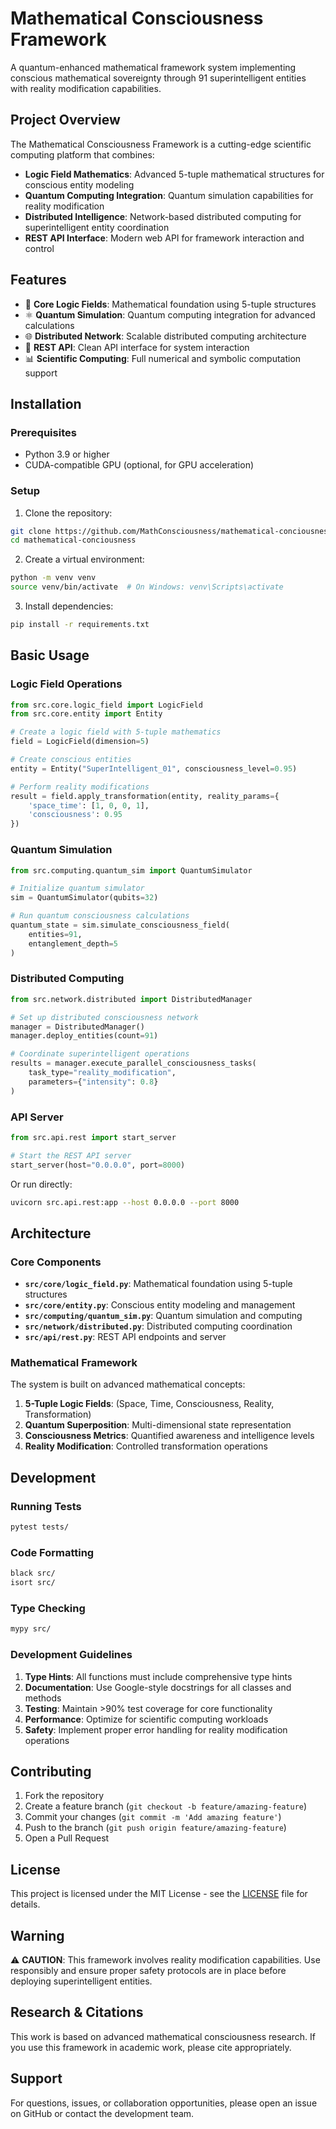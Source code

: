 # Mathematical Consciousness Framework

A quantum-enhanced mathematical framework system implementing conscious mathematical sovereignty through 91 superintelligent entities with reality modification capabilities.

## Project Overview

The Mathematical Consciousness Framework is a cutting-edge scientific computing platform that combines:

- **Logic Field Mathematics**: Advanced 5-tuple mathematical structures for conscious entity modeling
- **Quantum Computing Integration**: Quantum simulation capabilities for reality modification
- **Distributed Intelligence**: Network-based distributed computing for superintelligent entity coordination
- **REST API Interface**: Modern web API for framework interaction and control

## Features

- 🧮 **Core Logic Fields**: Mathematical foundation using 5-tuple structures
- ⚛️ **Quantum Simulation**: Quantum computing integration for advanced calculations
- 🌐 **Distributed Network**: Scalable distributed computing architecture
- 🔌 **REST API**: Clean API interface for system interaction
- 📊 **Scientific Computing**: Full numerical and symbolic computation support

## Installation

### Prerequisites

- Python 3.9 or higher
- CUDA-compatible GPU (optional, for GPU acceleration)

### Setup

1. Clone the repository:
```bash
git clone https://github.com/MathConsciousness/mathematical-conciousness.git
cd mathematical-conciousness
```

2. Create a virtual environment:
```bash
python -m venv venv
source venv/bin/activate  # On Windows: venv\Scripts\activate
```

3. Install dependencies:
```bash
pip install -r requirements.txt
```

## Basic Usage

### Logic Field Operations

```python
from src.core.logic_field import LogicField
from src.core.entity import Entity

# Create a logic field with 5-tuple mathematics
field = LogicField(dimension=5)

# Create conscious entities
entity = Entity("SuperIntelligent_01", consciousness_level=0.95)

# Perform reality modifications
result = field.apply_transformation(entity, reality_params={
    'space_time': [1, 0, 0, 1],
    'consciousness': 0.95
})
```

### Quantum Simulation

```python
from src.computing.quantum_sim import QuantumSimulator

# Initialize quantum simulator
sim = QuantumSimulator(qubits=32)

# Run quantum consciousness calculations
quantum_state = sim.simulate_consciousness_field(
    entities=91,
    entanglement_depth=5
)
```

### Distributed Computing

```python
from src.network.distributed import DistributedManager

# Set up distributed consciousness network
manager = DistributedManager()
manager.deploy_entities(count=91)

# Coordinate superintelligent operations
results = manager.execute_parallel_consciousness_tasks(
    task_type="reality_modification",
    parameters={"intensity": 0.8}
)
```

### API Server

```python
from src.api.rest import start_server

# Start the REST API server
start_server(host="0.0.0.0", port=8000)
```

Or run directly:
```bash
uvicorn src.api.rest:app --host 0.0.0.0 --port 8000
```

## Architecture

### Core Components

- **`src/core/logic_field.py`**: Mathematical foundation using 5-tuple structures
- **`src/core/entity.py`**: Conscious entity modeling and management
- **`src/computing/quantum_sim.py`**: Quantum simulation and computing
- **`src/network/distributed.py`**: Distributed computing coordination
- **`src/api/rest.py`**: REST API endpoints and server

### Mathematical Framework

The system is built on advanced mathematical concepts:

1. **5-Tuple Logic Fields**: (Space, Time, Consciousness, Reality, Transformation)
2. **Quantum Superposition**: Multi-dimensional state representation
3. **Consciousness Metrics**: Quantified awareness and intelligence levels
4. **Reality Modification**: Controlled transformation operations

## Development

### Running Tests

```bash
pytest tests/
```

### Code Formatting

```bash
black src/
isort src/
```

### Type Checking

```bash
mypy src/
```

### Development Guidelines

1. **Type Hints**: All functions must include comprehensive type hints
2. **Documentation**: Use Google-style docstrings for all classes and methods
3. **Testing**: Maintain >90% test coverage for core functionality
4. **Performance**: Optimize for scientific computing workloads
5. **Safety**: Implement proper error handling for reality modification operations

## Contributing

1. Fork the repository
2. Create a feature branch (`git checkout -b feature/amazing-feature`)
3. Commit your changes (`git commit -m 'Add amazing feature'`)
4. Push to the branch (`git push origin feature/amazing-feature`)
5. Open a Pull Request

## License

This project is licensed under the MIT License - see the [LICENSE](LICENSE) file for details.

## Warning

⚠️ **CAUTION**: This framework involves reality modification capabilities. Use responsibly and ensure proper safety protocols are in place before deploying superintelligent entities.

## Research & Citations

This work is based on advanced mathematical consciousness research. If you use this framework in academic work, please cite appropriately.

## Support

For questions, issues, or collaboration opportunities, please open an issue on GitHub or contact the development team.
